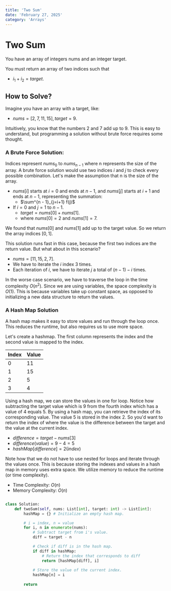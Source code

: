 ```yaml
---
title: 'Two Sum'
date: 'February 27, 2025'
category: 'Arrays'
---
```


# Two Sum

You have an array of integers nums and an integer target.

You must return an array of two indices such that 
- $i_1 + i_2 = target.$

## How to Solve?

Imagine you have an array with a target, like:
- $nums = [2,7,11,15], target = 9.$

Intuitively, you know that the numbers 2 and 7 add up to 9.
This is easy to understand, but programming a solution without brute force requires some thought.

### A Brute Force Solution:
Indices represent $nums_0$ to $nums_{n - 1}$ where n represents the size of the array. A brute force solution would use two indices $i$ and $j$ to check every possible combination. Let's make the assumption that n is the size of the array.

- $nums[i]$ starts at $i = 0$ and ends at $n - 1$, and $nums[j]$ starts at $i + 1$ and ends at $n - 1$, representing the summation:
    - $\sum^{n - 1}_{j=i+1} f(j)$
- If $i = 0$ and $j = 1$ to $n - 1.$
    - $target = nums[0] + nums[1].$
    - where $nums[0] = 2$ and $nums[1] = 7.$

We found that $nums[0]$ and $nums[1]$ add up to the target value. So we return the array indices $[0, 1].$
 
This solution runs fast in this case, because the first two indices are the return value. But what about in this scenario?
- $nums = [11, 15, 2, 7].$
- We have to iterate the $i$ index 3 times.
- Each iteration of $i$, we have to iterate $j$ a total of $(n - 1) - i$ times.

In the worse case scenario, we have to traverse the loop in the time complexity $O(n^2)$. Since we are using variables, the space complexity is $O(1)$. This is because variables take up constant space, as opposed to initializing a new data structure to return the values.

### A Hash Map Solution

A hash map makes it easy to store values and run through the loop once. This reduces the runtime, but also requires us to use more space.

Let's create a hashmap. The first column represents the index and the second value is mapped to the index.

|   Index   |   Value   |
|   ----    |   ----    |
|   0       |   11      |
|   1       |   15      |
|   2       |   5       |
|   3       |   4       |

Using a hash map, we can store the values in one for loop. Notice how subtracting the target value which is 9 from the fourth index which has a value of 4 equals 5. By using a hash map, you can retrieve the index of its corresponding value. The value 5 is stored in the index 2. So you'd want to return the index of where the value is the difference between the target and the value at the current index.

- $difference = target - nums[3]$
- $difference (value) = 9 - 4 = 5$
- $hashMap[difference] = 2 (index)$

Note how that we do not have to use nested for loops and iterate through the values once. This is because storing the indexes and values in a hash map in memory uses extra space. We utilize memory to reduce the runtime (or time complexity).

- Time Complexity: $O(n)$
- Memory Complexity: $O(n)$

```python

class Solution:
    def twoSum(self, nums: List[int], target: int) -> List[int]:
        hashMap = {} # Initialize an empty hash map.

        # i = index, n = value
        for i, n in enumerate(nums):
            # Subtract target from i's value.
            diff = target - n

            # Check if diff is in the hash map.
            if diff in hashMap:
                # Return the index that corresponds to diff
                return [hashMap[diff], i]
            
            # Store the value of the current index.
            hashMap[n] = i
        
        return
